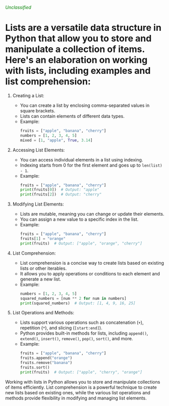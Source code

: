<span style="color:green"><em>Unclassified</em></span>
# Lists are a versatile data structure in Python that allow you to store and manipulate a collection of items. Here's an elaboration on working with lists, including examples and list comprehension:

1. Creating a List:
   * You can create a list by enclosing comma-separated values in square brackets.
   * Lists can contain elements of different data types.
   * Example:
     ```python
     fruits = ["apple", "banana", "cherry"]
     numbers = [1, 2, 3, 4, 5]
     mixed = [1, "apple", True, 3.14]
     ```

2. Accessing List Elements:
   * You can access individual elements in a list using indexing.
   * Indexing starts from 0 for the first element and goes up to `len(list) - 1`.
   * Example:
     ```python
     fruits = ["apple", "banana", "cherry"]
     print(fruits[0])  # Output: "apple"
     print(fruits[2])  # Output: "cherry"
     ```

3. Modifying List Elements:
   * Lists are mutable, meaning you can change or update their elements.
   * You can assign a new value to a specific index in the list.
   * Example:
     ```python
     fruits = ["apple", "banana", "cherry"]
     fruits[1] = "orange"
     print(fruits)  # Output: ["apple", "orange", "cherry"]
     ```

4. List Comprehension:
   * List comprehension is a concise way to create lists based on existing lists or other iterables.
   * It allows you to apply operations or conditions to each element and generate a new list.
   * Example:
     ```python
     numbers = [1, 2, 3, 4, 5]
     squared_numbers = [num ** 2 for num in numbers]
     print(squared_numbers)  # Output: [1, 4, 9, 16, 25]
     ```

5. List Operations and Methods:
   * Lists support various operations such as concatenation (`+`), repetition (`*`), and slicing (`[start:end]`).
   * Python provides built-in methods for lists, including `append()`, `extend()`, `insert()`, `remove()`, `pop()`, `sort()`, and more.
   * Example:
     ```python
     fruits = ["apple", "banana", "cherry"]
     fruits.append("orange")
     fruits.remove("banana")
     fruits.sort()
     print(fruits)  # Output: ["apple", "cherry", "orange"]
     ```

Working with lists in Python allows you to store and manipulate collections of items efficiently. List comprehension is a powerful technique to create new lists based on existing ones, while the various list operations and methods provide flexibility in modifying and managing list elements.